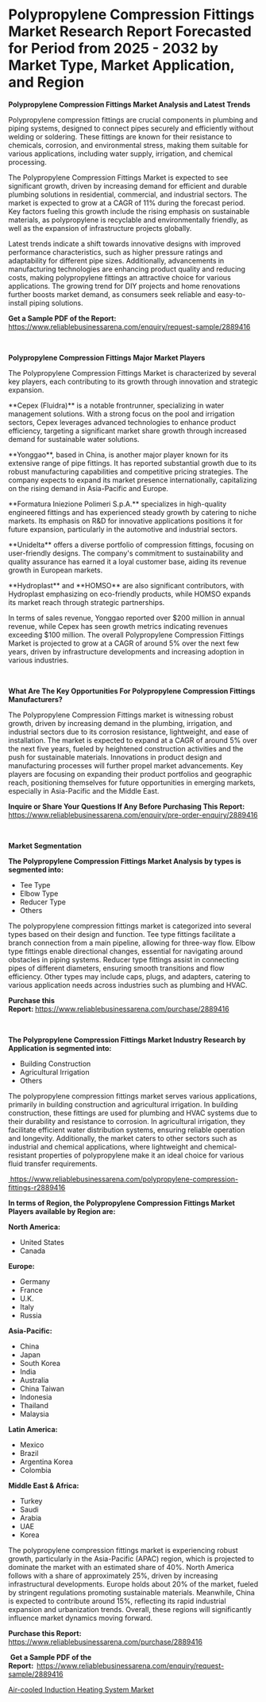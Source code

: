 <p><h1>Polypropylene Compression Fittings Market Research Report Forecasted for Period from 2025 -  2032 by Market Type, Market Application, and Region</h1></p><p><strong>Polypropylene Compression Fittings Market Analysis and Latest Trends</strong></p>
<p><p>Polypropylene compression fittings are crucial components in plumbing and piping systems, designed to connect pipes securely and efficiently without welding or soldering. These fittings are known for their resistance to chemicals, corrosion, and environmental stress, making them suitable for various applications, including water supply, irrigation, and chemical processing.</p><p>The Polypropylene Compression Fittings Market is expected to see significant growth, driven by increasing demand for efficient and durable plumbing solutions in residential, commercial, and industrial sectors. The market is expected to grow at a CAGR of 11% during the forecast period. Key factors fueling this growth include the rising emphasis on sustainable materials, as polypropylene is recyclable and environmentally friendly, as well as the expansion of infrastructure projects globally.</p><p>Latest trends indicate a shift towards innovative designs with improved performance characteristics, such as higher pressure ratings and adaptability for different pipe sizes. Additionally, advancements in manufacturing technologies are enhancing product quality and reducing costs, making polypropylene fittings an attractive choice for various applications. The growing trend for DIY projects and home renovations further boosts market demand, as consumers seek reliable and easy-to-install piping solutions.</p></p>
<p><strong>Get a Sample PDF of the Report:&nbsp;</strong> <a href="https://www.reliablebusinessarena.com/enquiry/request-sample/2889416?utm_campaign=1990&utm_medium=2&utm_source=Github&utm_content=ia&utm_term=14032025&utm_id=polypropylene-compression-fittings">https://www.reliablebusinessarena.com/enquiry/request-sample/2889416</a></p>
<p>&nbsp;</p>
<p><strong>Polypropylene Compression Fittings Major Market Players</strong></p>
<p><p>The Polypropylene Compression Fittings Market is characterized by several key players, each contributing to its growth through innovation and strategic expansion. </p><p>**Cepex (Fluidra)** is a notable frontrunner, specializing in water management solutions. With a strong focus on the pool and irrigation sectors, Cepex leverages advanced technologies to enhance product efficiency, targeting a significant market share growth through increased demand for sustainable water solutions.</p><p>**Yonggao**, based in China, is another major player known for its extensive range of pipe fittings. It has reported substantial growth due to its robust manufacturing capabilities and competitive pricing strategies. The company expects to expand its market presence internationally, capitalizing on the rising demand in Asia-Pacific and Europe.</p><p>**Formatura Iniezione Polimeri S.p.A.** specializes in high-quality engineered fittings and has experienced steady growth by catering to niche markets. Its emphasis on R&D for innovative applications positions it for future expansion, particularly in the automotive and industrial sectors.</p><p>**Unidelta** offers a diverse portfolio of compression fittings, focusing on user-friendly designs. The company's commitment to sustainability and quality assurance has earned it a loyal customer base, aiding its revenue growth in European markets.</p><p>**Hydroplast** and **HOMSO** are also significant contributors, with Hydroplast emphasizing on eco-friendly products, while HOMSO expands its market reach through strategic partnerships.</p><p>In terms of sales revenue, Yonggao reported over $200 million in annual revenue, while Cepex has seen growth metrics indicating revenues exceeding $100 million. The overall Polypropylene Compression Fittings Market is projected to grow at a CAGR of around 5% over the next few years, driven by infrastructure developments and increasing adoption in various industries.</p></p>
<p>&nbsp;</p>
<p><strong>What Are The Key Opportunities For Polypropylene Compression Fittings Manufacturers?</strong></p>
<p><p>The Polypropylene Compression Fittings market is witnessing robust growth, driven by increasing demand in the plumbing, irrigation, and industrial sectors due to its corrosion resistance, lightweight, and ease of installation. The market is expected to expand at a CAGR of around 5% over the next five years, fueled by heightened construction activities and the push for sustainable materials. Innovations in product design and manufacturing processes will further propel market advancements. Key players are focusing on expanding their product portfolios and geographic reach, positioning themselves for future opportunities in emerging markets, especially in Asia-Pacific and the Middle East.</p></p>
<p><strong>Inquire or Share Your Questions If Any Before Purchasing This Report:</strong> <a href="https://www.reliablebusinessarena.com/enquiry/pre-order-enquiry/2889416?utm_campaign=1990&utm_medium=2&utm_source=Github&utm_content=ia&utm_term=14032025&utm_id=polypropylene-compression-fittings">https://www.reliablebusinessarena.com/enquiry/pre-order-enquiry/2889416</a></p>
<p>&nbsp;</p>
<p><strong>Market Segmentation</strong></p>
<p><strong>The Polypropylene Compression Fittings Market Analysis by types is segmented into:</strong></p>
<p><ul><li>Tee Type</li><li>Elbow Type</li><li>Reducer Type</li><li>Others</li></ul></p>
<p><p>The polypropylene compression fittings market is categorized into several types based on their design and function. Tee type fittings facilitate a branch connection from a main pipeline, allowing for three-way flow. Elbow type fittings enable directional changes, essential for navigating around obstacles in piping systems. Reducer type fittings assist in connecting pipes of different diameters, ensuring smooth transitions and flow efficiency. Other types may include caps, plugs, and adapters, catering to various application needs across industries such as plumbing and HVAC.</p></p>
<p><strong>Purchase this Report:&nbsp;</strong><a href="https://www.reliablebusinessarena.com/purchase/2889416?utm_campaign=1990&utm_medium=2&utm_source=Github&utm_content=ia&utm_term=14032025&utm_id=polypropylene-compression-fittings">https://www.reliablebusinessarena.com/purchase/2889416</a></p>
<p>&nbsp;</p>
<p><strong>The Polypropylene Compression Fittings Market Industry Research by Application is segmented into:</strong></p>
<p><ul><li>Building Construction</li><li>Agricultural Irrigation</li><li>Others</li></ul></p>
<p><p>The polypropylene compression fittings market serves various applications, primarily in building construction and agricultural irrigation. In building construction, these fittings are used for plumbing and HVAC systems due to their durability and resistance to corrosion. In agricultural irrigation, they facilitate efficient water distribution systems, ensuring reliable operation and longevity. Additionally, the market caters to other sectors such as industrial and chemical applications, where lightweight and chemical-resistant properties of polypropylene make it an ideal choice for various fluid transfer requirements.</p></p>
<p><a href="https://www.reliablebusinessarena.com/polypropylene-compression-fittings-r2889416?utm_campaign=1990&utm_medium=2&utm_source=Github&utm_content=ia&utm_term=14032025&utm_id=polypropylene-compression-fittings">&nbsp;https://www.reliablebusinessarena.com/polypropylene-compression-fittings-r2889416</a></p>
<p><strong>In terms of Region, the Polypropylene Compression Fittings Market Players available by Region are:</strong></p>
<p>
    <p> <strong> North America: </strong>
        <ul>
            <li>United States</li>
            <li>Canada</li>
        </ul>
        </p> 
    <p> <strong> Europe: </strong>
        <ul>
            <li>Germany</li>
            <li>France</li>
            <li>U.K.</li>
            <li>Italy</li>
            <li>Russia</li>
        </ul>
        </p> 
    <p> <strong> Asia-Pacific: </strong>
        <ul>
            <li>China</li>
            <li>Japan</li>
            <li>South Korea</li>
            <li>India</li>
            <li>Australia</li>
            <li>China Taiwan</li>
            <li>Indonesia</li>
            <li>Thailand</li>
            <li>Malaysia</li>
        </ul>
        </p> 
    <p> <strong> Latin America: </strong>
        <ul>
            <li>Mexico</li>
            <li>Brazil</li>
            <li>Argentina Korea</li>
            <li>Colombia</li>
        </ul>
        </p> 
    <p> <strong> Middle East & Africa: </strong>
        <ul>
            <li>Turkey</li>
            <li>Saudi</li>
            <li>Arabia</li>
            <li>UAE</li>
            <li>Korea</li>
        </ul>
    </p>
    </p>
<p><p>The polypropylene compression fittings market is experiencing robust growth, particularly in the Asia-Pacific (APAC) region, which is projected to dominate the market with an estimated share of 40%. North America follows with a share of approximately 25%, driven by increasing infrastructural developments. Europe holds about 20% of the market, fueled by stringent regulations promoting sustainable materials. Meanwhile, China is expected to contribute around 15%, reflecting its rapid industrial expansion and urbanization trends. Overall, these regions will significantly influence market dynamics moving forward.</p></p>
<p><strong>Purchase this Report: </strong><a href="https://www.reliablebusinessarena.com/purchase/2889416?utm_campaign=1990&utm_medium=2&utm_source=Github&utm_content=ia&utm_term=14032025&utm_id=polypropylene-compression-fittings">https://www.reliablebusinessarena.com/purchase/2889416</a></p>
<p>&nbsp;<strong>Get a Sample PDF of the Report:&nbsp;&nbsp;</strong><a href="https://www.reliablebusinessarena.com/enquiry/request-sample/2889416?utm_campaign=1990&utm_medium=2&utm_source=Github&utm_content=ia&utm_term=14032025&utm_id=polypropylene-compression-fittings">https://www.reliablebusinessarena.com/enquiry/request-sample/2889416</a></p>
<p><strong></strong></p>
<p><p><a href="https://github.com/MarciaRunte/Market-Research-Report-List-2/blob/main/air-cooled-induction-heating-system-market.md?utm_campaign=1990&utm_medium=2&utm_source=Github&utm_content=ia&utm_term=14032025&utm_id=polypropylene-compression-fittings">Air-cooled Induction Heating System Market</a></p></p>